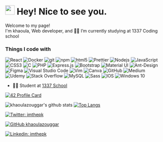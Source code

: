 <h1><img src="https://emojis.slackmojis.com/emojis/images/1531849430/4246/blob-sunglasses.gif?1531849430" width="30"/> Hey! Nice to see you.</h1>
<p>Welcome to my page! </br> I'm khaoula, Web developer, and 👩‍💻 I’m currently studying at  1337 Coding school
<h3>Things I code with</h3>
<p>
  <img alt="React" src="https://img.shields.io/badge/-React-45b8d8?style=flat-square&logo=react&logoColor=white" />
  <img alt="Docker" src="https://img.shields.io/badge/-Docker-46a2f1?style=flat-square&logo=docker&logoColor=white" />
  <img alt="git" src="https://img.shields.io/badge/-Git-F05032?style=flat-square&logo=git&logoColor=white" />
  <img alt="npm" src="https://img.shields.io/badge/-NPM-CB3837?style=flat-square&logo=npm&logoColor=white" />
  <img alt="html5" src="https://img.shields.io/badge/-HTML5-E34F26?style=flat-square&logo=html5&logoColor=white" />
  <img alt="Prettier" src="https://img.shields.io/badge/-Prettier-F7B93E?style=flat-square&logo=prettier&logoColor=white" />
  <img alt="Nodejs" src="https://img.shields.io/badge/-Nodejs-43853d?style=flat-square&logo=Node.js&logoColor=white" />
  <img alt="JavaScript" src="https://img.shields.io/badge/javascript%20-%23323330.svg?&style=flat-square&logo=javascript&logoColor=%23F7DF1E"/>
  <img alt="CSS3" src="https://img.shields.io/badge/css3%20-%231572B6.svg?&style=flat-square&logo=css3&logoColor=white"/>
  <img alt="C" src="https://img.shields.io/badge/c%20-%2300599C.svg?&style=flat-square&logo=c&logoColor=white"/>
  <img alt="PHP" src="https://img.shields.io/badge/php-%23777BB4.svg?&style=flat-square&logo=php&logoColor=white"/>
  <img alt="Express.js" src="https://img.shields.io/badge/express.js%20-%23404d59.svg?&style=flat-square"/>
  <img alt="Bootstrap" src="https://img.shields.io/badge/bootstrap%20-%23563D7C.svg?&style=flat-square&logo=bootstrap&logoColor=white"/>
  <img alt="Material UI" src="https://img.shields.io/badge/material%20ui%20-%230081CB.svg?&style=flat-square&logo=material-ui&logoColor=white"/>
  <img alt="Ant-Design" src="https://img.shields.io/badge/-AntDesign-%230170FE?&style=flat-square&logo=ant-design&logoColor=white"/>
  <img alt="Figma" src="https://img.shields.io/badge/figma%20-%23F24E1E.svg?&style=flat-square&logo=figma&logoColor=white"/>
  <img alt="Visual Studio Code" src="https://img.shields.io/badge/VisualStudioCode-0078d7.svg?&style=flat-square&logo=visual-studio-code&logoColor=white"/>
  <img alt="Vim" src="https://img.shields.io/badge/VIM-%2311AB00.svg?&style=flat-square&logo=vim&logoColor=white"/>
  <img alt="Canva" src="https://img.shields.io/badge/Canva%20-%2300C4CC.svg?&style=flat-square&logo=Canva&logoColor=white"/>
  <img alt="GitHub" src="https://img.shields.io/badge/github%20-%23121011.svg?&style=flat-square&logo=github&logoColor=white"/>
  <img alt="Medium" src="https://img.shields.io/badge/Medium%20-%23000000.svg?&style=flat-square&logo=Medium&logoColor=white"/>
  <img alt="Udemy" src="https://img.shields.io/badge/Udemy%20-%23EA5252.svg?&style=flat-square&logo=Udemy&logoColor=white"/>
  <img alt="Stack Overflow" src="https://img.shields.io/badge/-Stack%20overflow-FE7A16?style=flat-square&logo=stack-overflow&logoColor=white"/>
  <img alt="MySQL" src="https://img.shields.io/badge/mysql-%2300f.svg?&style=flat-square&logo=mysql&logoColor=white"/>
  <img alt="Sass" src="https://img.shields.io/badge/-Sass-CC6699?style=flat-square&logo=sass&logoColor=white" />
  <img alt="IOS" src="https://img.shields.io/badge/iOS-000000?style=flat-square&logo=ios&logoColor=white">
  <img alt="Windows 10" src="https://img.shields.io/badge/Windows-0078D6?style=flat-square&logo=windows&logoColor=white" />
</p>



- 👩‍💻 Student at  [1337 School](https://1337.ma)
 
[![42 Profile Card](https://1337-readme.vercel.app/api/profile?cursus=42&login=kzouggar)](https://github.com/mohouyizme/1337-readme)

<!--[![khaoulazouggar's wakatime stats](https://github-readme-stats.vercel.app/api/wakatime?username=khaoulazouggar)](https://github.com/khaoulazouggar/github-readme-stats)-->
![khaoulazouggar's github stats](https://github-readme-stats.vercel.app/api?username=khaoulazouggar&show_icons=true&theme=merko )
[![Top Langs](https://github-readme-stats.vercel.app/api/top-langs/?username=khaoulazouggar&layout=compact&theme=merko)](https://github.com/khaoulazouggar/github-readme-stats)




[![Twitter: imthepk](https://img.shields.io/twitter/follow/khaoulazouggar?style=social)](https://twitter.com/khaoulazouggar)

[![GitHub khaoulazouggar](https://img.shields.io/github/followers/khaoulazouggar?label=follow&style=social)](https://github.com/khaoulazouggar)

[![Linkedin: imthepk](https://img.shields.io/badge/-khaoulazouggar-blue?style=flat-square&logo=Linkedin&logoColor=white&link=https://www.linkedin.com/in/khaoula-zouggar-144ba5173/)](https://www.linkedin.com/in/khaoula-zouggar-144ba5173/)



<!--
**khaoulazouggar/khaoulazouggar** is a ✨ _special_ ✨ repository because its `README.md` (this file) appears on your GitHub profile.

Here are some ideas to get you started:

- 🔭 I’m currently I’m currently studying at on ...
- 🌱 I’m currently learning ...
- 👯 I’m looking to collaborate on ...
- 🤔 I’m looking for help with ...
- 💬 Ask me about ...
- 📫 How to reach me: ...
- 😄 Pronouns: ...
- ⚡ Fun fact: ...
-->

